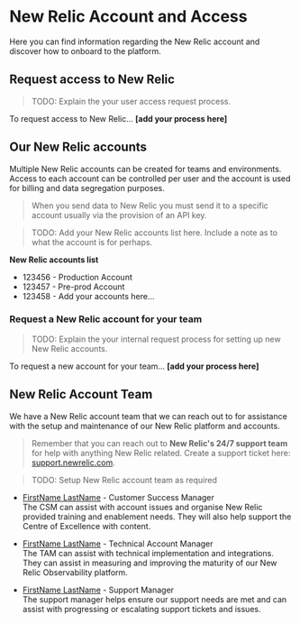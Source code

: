 # New Relic Account and Access

Here you can find information regarding the New Relic account and discover how to onboard to the platform.

## Request access to New Relic
> TODO:  Explain the your user access request process.

To request access to New Relic... **[add your process here]**

## Our New Relic accounts
Multiple New Relic accounts can be created for teams and environments. Access to each account can be controlled per user and the account is used for billing and data segregation purposes.

> When you send data to New Relic you must send it to a specific account usually via the provision of an API key.

> TODO:  Add your New Relic accounts list here. Include a note as to what the account is for perhaps.

**New Relic accounts list**
- 123456 - Production Account
- 123457 - Pre-prod Account
- 123458 - Add your accounts here...


### Request a New Relic account for your team
> TODO: Explain the your internal request process for setting up new New Relic accounts.

To request a new account for your team... **[add your process here]**


## New Relic Account Team
We have a New Relic account team that we can reach out to for assistance with the setup and maintenance of our New Relic platform and accounts. 

> Remember that you can reach out to **New Relic's 24/7 support team** for help with anything New Relic related. Create a support ticket here: [support.newrelic.com](https://support.newrelic.com). 

> TODO: Setup New Relic account team as required

- [FirstName LastName](mailto:name@newrelic.com) - Customer Success Manager  
The CSM can assist with account issues and organise New Relic provided training and enablement needs. They will also help support the Centre of Excellence with content.

- [FirstName LastName](mailto:name@newrelic.com) - Technical Account Manager  
The TAM can assist with technical implementation and integrations. They can assist in measuring and improving the maturity of our New Relic Observability platform.

- [FirstName LastName](mailto:name@newrelic.com) - Support Manager  
The support manager helps ensure our support needs are met and can assist with progressing or escalating support tickets and issues.




